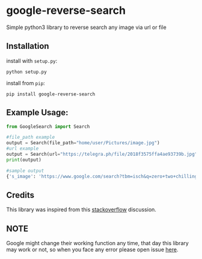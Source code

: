 # google-reverse-search
Simple python3 library to reverse search any image via url or file

## Installation

install with `setup.py`:

    python setup.py

install from `pip`:

    pip install google-reverse-search

## Example Usage:

```py
from GoogleSearch import Search

#file_path example
output = Search(file_path="home/user/Pictures/image.jpg")
#url example
output = Search(url="https://telegra.ph/file/2018f3575ffa4ae93739b.jpg")
print(output)

#sample output
{'s_image': 'https://www.google.com/search?tbm=isch&q=zero+two+chilling', 'output': 'Results for\xa0zero two chilling'}
```

## Credits
This library was inspired from this [stackoverflow](http://stackoverflow.com/questions/23270175/ddg#28792943) discussion.

## NOTE

Google might change their working function any time, that day this library may work or not, so when you face any error please open issue [here](https://github.com/Black-Bulls-Bots/google-reverse-search/issues).